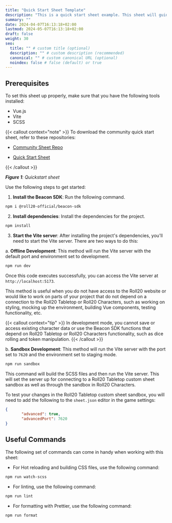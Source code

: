 ```yaml
---
title: "Quick Start Sheet Template"
description: "This is a quick start sheet example. This sheet will guide you through getting started with the Beacon Sheet."
summary: ""
date: 2024-04-07T16:13:18+02:00
lastmod: 2024-05-07T16:13:18+02:00
draft: false
weight: 30
seo:
  title: "" # custom title (optional)
  description: "" # custom description (recommended)
  canonical: "" # custom canonical URL (optional)
  noindex: false # false (default) or true
---
```


## Prerequisites

To set this sheet up properly, make sure that you have the following tools installed:

- Vue.js
- Vite
- SCSS

{{< callout context="note" >}}
To download the community quick start sheet, refer to these repositories:
- [Community Sheet Repo](https://github.com/Roll20/roll20-beacon-sheets)

- [Quick Start Sheet](https://github.com/Roll20/roll20-beacon-sheets/tree/main/sheets/quickstart-example-sheet)

{{< /callout >}}

_**Figure 1**: Quickstart sheet_

Use the following steps to get started:

1. **Install the Beacon SDK**: Run the following command.

```bash
npm i @roll20-official/beacon-sdk
```

2. **Install dependencies**: Install the dependencies for the project.

```bash
npm install
```

3. **Start the Vite server**: After installing the project's dependencies, you'll need to start the Vite server. There are two ways to do this:

a. **Offline Development**: This method will run the Vite server with the default port and environment set to development.

```bash
npm run dev
```

Once this code executes successfully, you can access the Vite server at `http://localhost:5173`.

This method is useful when you do not have access to the Roll20 website or would like to work on parts of your project that do not depend on a connection to the Roll20 Tabletop or Roll20 Characters, such as working on styling, mocking up the environment, building Vue components, testing functionality, etc. 


{{< callout context="tip" >}}
In development mode, you cannot save or access existing character data or use the Beacon SDK functions that depend on Roll20 Tabletop or Roll20 Characters functionality, such as dice rolling and token manipulation.
{{< /callout >}}

b. **Sandbox Development**: This method will run the Vite server with the port set to `7620` and the environment set to staging mode.

```bash
npm run sandbox
```

This command will build the SCSS files and then run the Vite server. This will set the server up for connecting to a Roll20 Tabletop custom sheet sandbox as well as through the sandbox in Roll20 Characters.

To test your changes in the Roll20 Tabletop custom sheet sandbox, you will need to add the following to the `sheet.json` editor in the game settings:

```json
{
       "advanced": true,
       "advancedPort": 7620
}
```

## Useful Commands

The following set of commands can come in handy when working with this sheet:

- For Hot reloading and building CSS files, use the following command:

```bash
npm run watch-scss
```

- For linting, use the following command:

```bash
npm run lint
```

- For formatting with Prettier, use the following command:

```bash
npm run format
```
